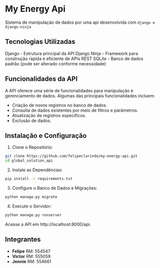 # My Energy Api

Sistema de manipulação de dados por uma api desenvolvida com `django e django-ninja`

## Tecnologias Utilizadas

Django - Estrutura principal da API
Django Ninja - Framework para construção rápida e eficiente de APIs REST
SQLite - Banco de dados padrão (pode ser alterado conforme necessidade)

## Funcionalidades da API

A API oferece uma série de funcionalidades para manipulação e gerenciamento de dados. Algumas das principais funcionalidades incluem:

- Criação de novos registros no banco de dados.
- Consulta de dados existentes por meio de filtros e parâmetros.
- Atualização de registros específicos.
- Exclusão de dados.

## Instalação e Configuração

1. Clone o Repositório:

```bash
git clone https://github.com/felipeclarindo/my-energy-api.git
cd global_solution_api
```

2. Instale as Dependências:

```bash
pip install -r requirements.txt
```

3. Configure o Banco de Dados e Migrações:

```bash
python manage.py migrate
```

4. Execute o Servidor:

```bash
python manage.py runserver
```

Acesse a API em http://localhost:8000/api.

## Integrantes

- **Felipe** RM: 554547
- **Victor** RM: 555059
- **Jennie** RM: 554661

```

```
